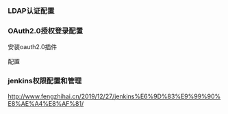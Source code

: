 ### LDAP认证配置


### OAuth2.0授权登录配置
安装oauth2.0插件

配置


### jenkins权限配置和管理
http://www.fengzhihai.cn/2019/12/27/jenkins%E6%9D%83%E9%99%90%E8%AE%A4%E8%AF%81/